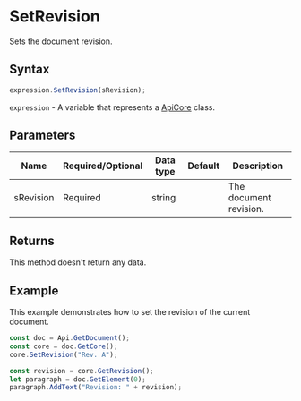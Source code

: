 # SetRevision

Sets the document revision.

## Syntax

```javascript
expression.SetRevision(sRevision);
```

`expression` - A variable that represents a [ApiCore](../ApiCore.md) class.

## Parameters

| **Name** | **Required/Optional** | **Data type** | **Default** | **Description** |
| ------------- | ------------- | ------------- | ------------- | ------------- |
| sRevision | Required | string |  | The document revision. |

## Returns

This method doesn't return any data.

## Example

This example demonstrates how to set the revision of the current document.

```javascript editor-docx
const doc = Api.GetDocument();
const core = doc.GetCore();
core.SetRevision("Rev. A");

const revision = core.GetRevision();
let paragraph = doc.GetElement(0);
paragraph.AddText("Revision: " + revision);

```
